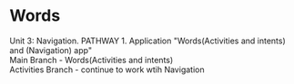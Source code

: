 # Words
Unit 3: Navigation. PATHWAY 1. Application "Words(Activities and intents) and  (Navigation) app"  
Main Branch - Words(Activities and intents)  
Activities Branch - continue to work wtih Navigation
